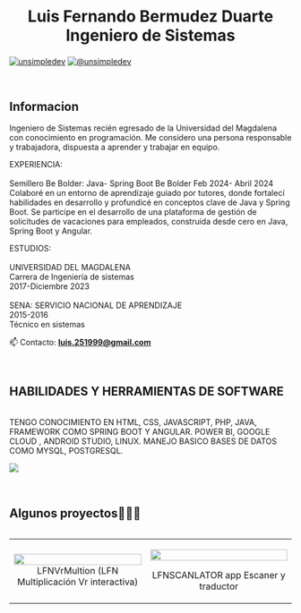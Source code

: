 <h1 align="center">Luis Fernando Bermudez Duarte <br> Ingeniero de Sistemas
 </h1> 



<p align="left">
<a href="https://www.linkedin.com/in/luis-bermudez0110110001100110/" target="blank"><img align="center" src="https://img.shields.io/badge/LinkedIn-0077B5?style=for-the-badge&logo=linkedin&logoColor=white" alt="unsimpledev"/></a>
<a href = "mailto:luis.251999@gmail.com" target="blank"><img align="center" src="https://img.shields.io/badge/Gmail-D14836?style=for-the-badge&logo=gmail&logoColor=white" alt="@unsimpledev"  /></a>
  </p>
<br>
<h2>Informacion</h2>
<!--Intro start-->

<p align="left">
Ingeniero de Sistemas recién egresado de la Universidad del Magdalena con conocimiento en programación.
  Me considero una persona responsable y trabajadora, dispuesta a aprender y trabajar en equipo.

  EXPERIENCIA: <br><br>
  Semillero Be Bolder: Java- Spring Boot
Be Bolder Feb 2024- Abril 2024
Colaboré en un entorno de aprendizaje guiado por
tutores, donde fortalecí habilidades en desarrollo
y profundicé en conceptos clave de Java y Spring
Boot. Se participe en el desarrollo de una
plataforma de gestión de solicitudes de
vacaciones para empleados, construida desde cero
en Java, Spring Boot y Angular.<br>

ESTUDIOS: <br><br>
UNIVERSIDAD DEL MAGDALENA <br>
Carrera de Ingeniería de sistemas <br>
2017-Diciembre 2023 <br> <br>
SENA: SERVICIO NACIONAL DE APRENDIZAJE <br>
2015-2016 <br>
Técnico en sistemas <br>


📫 Contacto: **luis.251999@gmail.com**
<!--Intro end-->
  </p>
<br>

<h2 >HABILIDADES Y HERRAMIENTAS DE SOFTWARE</h2><br>
TENGO CONOCIMIENTO EN HTML, CSS,
JAVASCRIPT, PHP, JAVA, FRAMEWORK COMO
SPRING BOOT Y ANGULAR. POWER BI, GOOGLE
CLOUD , ANDROID STUDIO, LINUX. MANEJO
BASICO BASES DE DATOS COMO MYSQL,
POSTGRESQL.
<!--tech stack icons-->
<p align="left">
  <a href="https://skillicons.dev">
    <img src="https://skillicons.dev/icons?i=androidstudio,java,php,spring,angular,css,html,js,mysql,postgres,github,postman,linux,line=12" />
    
  </a>
</p>
<br>
<!-------------------------->
<div id="proyectos">
<h2 >Algunos proyectos👨🏻‍💻</h2>

<table align="left" >
<tr border="none">
  <td width="25%" align="center">
    <p align="center">
     <a href="https://bloque10.unimagdalena.edu.co/lfnvrmultion-lfn-multiplicacion-vr-interactiva/" title="Go to Source">
        <img align="center" width=100% src="https://bloque10.unimagdalena.edu.co/wp-content/uploads/2024/10/image-6-1536x792.png"    /></a> LFNVrMultion (LFN Multiplicación Vr interactiva)
      </p>
    <p align="center">
      
           
</td>
<td width="25%" align="center">
    <p align="center">
     <a href="https://mega.nz/folder/Lg9XlYAT#9riS0gPyFxbSAmcEiWSq8g" title="Go to Source">
        <img align="center" width=100% src="https://drive.google.com/file/d/10Kzdy9rSysE2rDFj_ah_q-w8x7zVS6XI/view?usp=sharing"  /></a>
      </p>
    <p align="center">
       <a href="https://mega.nz/folder/Lg9XlYAT#9riS0gPyFxbSAmcEiWSq8g" title="Go to Source">
        </a> LFNSCANLATOR app Escaner y traductor
      </p>   
</td>
  

  
</tr>
</table>
  </div>
<br>
<br><br>
<br>
<br><br><br>
<br><br>

<!------------------------->





</p>        
<!--- stats (end) -->
